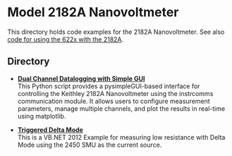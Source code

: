 # Model 2182A Nanovoltmeter

This directory holds code examples for the 2182A Nanovoltmeter. See also [code for using the 622x with the 2182A](/Instrument_Examples/Model_622x_2182A/). 

## Directory

[comment]: **[Instrument](./directory)**  

* **[Dual Channel Datalogging with Simple GUI](./DualChannel_DataLogging_GUI/)**  
This Python script provides a pysimpleGUI-based interface for controlling the Keithley 2182A Nanovoltmeter using the instrcomms communication module. It allows users to configure measurement parameters, manage multiple channels, and plot the results in real-time using matplotlib.

* **[Triggered Delta Mode](./LowOhms_Triggered_DeltaMode/)**  
This is a VB.NET 2012 Example for measuring low resistance with Delta Mode using the 2450 SMU as the current source.  